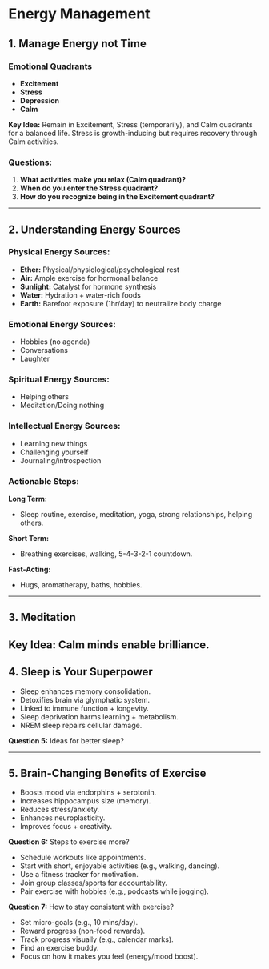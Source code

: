 # Energy Management

## 1. Manage Energy not Time

### Emotional Quadrants
- **Excitement**
- **Stress**
- **Depression**
- **Calm**

**Key Idea:** Remain in Excitement, Stress (temporarily), and Calm quadrants for a balanced life. Stress is growth-inducing but requires recovery through Calm activities.

### Questions:
1. **What activities make you relax (Calm quadrant)?**
2. **When do you enter the Stress quadrant?**
3. **How do you recognize being in the Excitement quadrant?**

---

## 2. Understanding Energy Sources

### Physical Energy Sources:
- **Ether:** Physical/physiological/psychological rest  
- **Air:** Ample exercise for hormonal balance  
- **Sunlight:** Catalyst for hormone synthesis  
- **Water:** Hydration + water-rich foods  
- **Earth:** Barefoot exposure (1hr/day) to neutralize body charge  

### Emotional Energy Sources:
- Hobbies (no agenda)  
- Conversations  
- Laughter  

### Spiritual Energy Sources:
- Helping others  
- Meditation/Doing nothing  

### Intellectual Energy Sources:
- Learning new things  
- Challenging yourself  
- Journaling/introspection  

### Actionable Steps:
**Long Term:**  
- Sleep routine, exercise, meditation, yoga, strong relationships, helping others.  

**Short Term:**  
- Breathing exercises, walking, 5-4-3-2-1 countdown.  

**Fast-Acting:**  
- Hugs, aromatherapy, baths, hobbies.  

---

## 3. Meditation
**Key Idea:** Calm minds enable brilliance.  
---

## 4. Sleep is Your Superpower
- Sleep enhances memory consolidation.  
- Detoxifies brain via glymphatic system.  
- Linked to immune function + longevity.  
- Sleep deprivation harms learning + metabolism.  
- NREM sleep repairs cellular damage.  

**Question 5:** Ideas for better sleep?  

---

## 5. Brain-Changing Benefits of Exercise  
- Boosts mood via endorphins + serotonin.  
- Increases hippocampus size (memory).  
- Reduces stress/anxiety.  
- Enhances neuroplasticity.  
- Improves focus + creativity.  

**Question 6:** Steps to exercise more?  
- Schedule workouts like appointments.  
- Start with short, enjoyable activities (e.g., walking, dancing).  
- Use a fitness tracker for motivation.  
- Join group classes/sports for accountability.  
- Pair exercise with hobbies (e.g., podcasts while jogging).  

**Question 7:** How to stay consistent with exercise?  
- Set micro-goals (e.g., 10 mins/day).  
- Reward progress (non-food rewards).  
- Track progress visually (e.g., calendar marks).  
- Find an exercise buddy.  
- Focus on how it makes you feel (energy/mood boost).  
